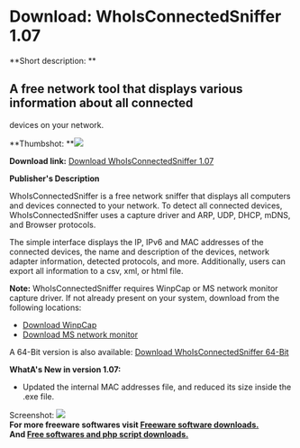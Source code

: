 # Download: WhoIsConnectedSniffer 1.07

**Short description: **

## A free network tool that displays various information about all connected
devices on your network.

  
**Thumbshot: **![](http://www.freewarefiles.com/screenshot/whoiscnnctdsnffr_md.jpg)   
  
**Download link:** [Download WhoIsConnectedSniffer 1.07](http://freesoftwares.boysofts.com/WhoIsConnectedSniffer_program_93790.html)  
  

**Publisher's Description**  
  

WhoIsConnectedSniffer is a free network sniffer that displays all computers
and devices connected to your network. To detect all connected devices,
WhoIsConnectedSniffer uses a capture driver and ARP, UDP, DHCP, mDNS, and
Browser protocols.

The simple interface displays the IP, IPv6 and MAC addresses of the connected
devices, the name and description of the devices, network adapter information,
detected protocols, and more. Additionally, users can export all information
to a csv, xml, or html file.

**Note:** WhoIsConnectedSniffer requires WinpCap or MS network monitor capture driver. If not already present on your system, download from the following locations: 

  * [Download WinpCap](http://www.winpcap.org/install/default.htm)
  * [Download MS network monitor](http://www.microsoft.com/downloads/details.aspx?FamilyID=983b941d-06cb-4658-b7f6-3088333d062f&displaylang=en)

A 64-Bit version is also available: [Download WhoIsConnectedSniffer
64-Bit](http://www.nirsoft.net/utils/whoisconnectedsniffer-x64.zip)

**WhatA's New in version 1.07:**

  * Updated the internal MAC addresses file, and reduced its size inside the .exe file. 

  
  
Screenshot: ![](http://www.freewarefiles.com/screenshot/whoiscnnctdsnffr.jpg)  
**For more freeware softwares visit [Freeware software downloads.](http://freesoftwares.boysofts.com/)**   
**And [Free softwares and php script downloads.](http://www.boysofts.com/)**

